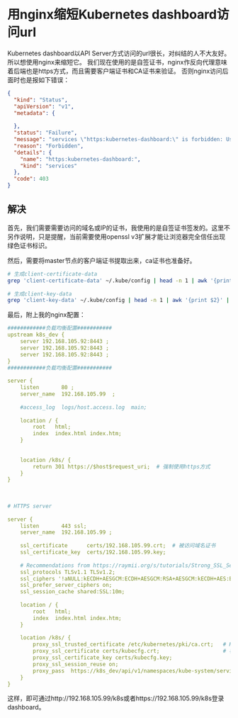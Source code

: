 # 用nginx缩短Kubernetes dashboard访问url

Kubernetes dashboard以API Server方式访问的url很长，对纠结的人不大友好。所以想使用nginx来缩短它。
我们现在使用的是自签证书，nginx作反向代理意味着后端也是https方式，而且需要客户端证书和CA证书来验证。
否则nginx访问后面时也是报如下错误：

```json
{
  "kind": "Status",
  "apiVersion": "v1",
  "metadata": {
 
  },
  "status": "Failure",
  "message": "services \"https:kubernetes-dashboard:\" is forbidden: User \"system:anonymous\" cannot get services/proxy in the namespace \"kube-system\"",
  "reason": "Forbidden",
  "details": {
    "name": "https:kubernetes-dashboard:",
    "kind": "services"
  },
  "code": 403
}

```

## 解决

首先，我们需要需要访问的域名或IP的证书，我使用的是自签证书签发的。这里不另作说明，只是提醒，当前需要使用openssl v3扩展才能让浏览器完全信任出现绿色证书标识。

然后，需要将master节点的客户端证书提取出来，ca证书也准备好。


```sh
# 生成client-certificate-data
grep 'client-certificate-data' ~/.kube/config | head -n 1 | awk '{print $2}' | base64 -d >> kubecfg.crt
 
# 生成client-key-data
grep 'client-key-data' ~/.kube/config | head -n 1 | awk '{print $2}' | base64 -d >> kubecfg.key

```

最后，附上我的nginx配置：

```yaml
############负载均衡配置###########  
upstream k8s_dev {    
    server 192.168.105.92:8443 ;    
    server 192.168.105.92:8443 ;    
    server 192.168.105.92:8443 ;    
}    
############负载均衡配置########### 
 
server {
    listen       80 ;
    server_name  192.168.105.99  ;
 
    #access_log  logs/host.access.log  main;
 
    location / {
        root   html;
        index  index.html index.htm;
    }
 
 
    location /k8s/ {
        return 301 https://$host$request_uri;  # 强制使用https方式
    }
}
 
 
 
# HTTPS server
 
server {
    listen       443 ssl;
    server_name  192.168.105.99 ;
 
    ssl_certificate      certs/192.168.105.99.crt;  # 被访问域名证书
    ssl_certificate_key  certs/192.168.105.99.key; 
 
    # Recommendations from https://raymii.org/s/tutorials/Strong_SSL_Security_On_nginx.html
    ssl_protocols TLSv1.1 TLSv1.2;
    ssl_ciphers '!aNULL:kECDH+AESGCM:ECDH+AESGCM:RSA+AESGCM:kECDH+AES:ECDH+AES:RSA+AES:';
    ssl_prefer_server_ciphers on;
    ssl_session_cache shared:SSL:10m;
 
    location / {
        root   html;
        index  index.html index.htm;
    }
 
    location /k8s/ {
        proxy_ssl_trusted_certificate /etc/kubernetes/pki/ca.crt;   # Kubernetes CA证书
        proxy_ssl_certificate certs/kubecfg.crt;                    # 客户端证书
        proxy_ssl_certificate_key certs/kubecfg.key; 
        proxy_ssl_session_reuse on;
        proxy_pass  https://k8s_dev/api/v1/namespaces/kube-system/services/https:kubernetes-dashboard:/proxy/ ;                                                                   # 跳转
    }
}
```

这样，即可通过http://192.168.105.99/k8s或者https://192.168.105.99/k8s登录dashboard。